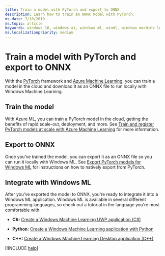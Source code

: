 ```yaml
---
title: Train a model with PyTorch and export to ONNX
description: Learn how to train an ONNX model with PyTorch.
ms.date: 7/10/2019
ms.topic: article
keywords: windows 10, windows ai, windows ml, winml, windows machine learning, pytorch
ms.localizationpriority: medium
---
```


# Train a model with PyTorch and export to ONNX

With the [PyTorch](https://pytorch.org/) framework and [Azure Machine Learning](https://azure.microsoft.com/services/machine-learning-service/), you can train a model in the cloud and download it as an ONNX file to run locally with Windows Machine Learning.

## Train the model

With Azure ML, you can train a PyTorch model in the cloud, getting the benefits of rapid scale-out, deployment, and more. See [Train and register PyTorch models at scale with Azure Machine Learning](https://docs.microsoft.com/azure/machine-learning/service/how-to-train-pytorch) for more information.

## Export to ONNX

Once you've trained the model, you can export it as an ONNX file so you can run it locally with Windows ML. See [Export PyTorch models for Windows ML](https://github.com/onnx/tutorials/blob/master/tutorials/ExportModelFromPyTorchForWinML.md) for instructions on how to natively export from PyTorch.


## Integrate with Windows ML

After you've exported the model to ONNX, you're ready to integrate it into a Windows ML application. Windows ML is available in several different programming languages, so check out a tutorial in the language you're most comfortable with.

* **C#:** [Create a Windows Machine Learning UWP application (C#)](https://docs.microsoft.com/windows/ai/windows-ml/get-started-uwp)

* **Python:** [Create a Windows Machine Learning application with Python](https://github.com/Microsoft/xlang/tree/master/samples/python/winml_tutorial)

* **C++:** [Create a Windows Machine Learning Desktop application (C++)](https://docs.microsoft.com/windows/ai/windows-ml/get-started-desktop)

[!INCLUDE [help](../includes/get-help.md)]
